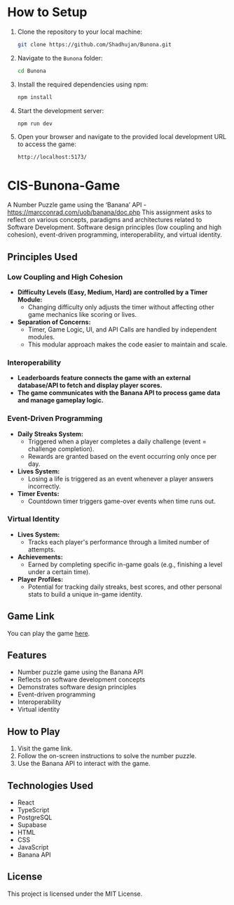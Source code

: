 # How to Setup

1. Clone the repository to your local machine:
    ```bash
    git clone https://github.com/Shadhujan/Bunona.git
    ```

2. Navigate to the `Bunona` folder:
    ```bash
    cd Bunona
    ```

3. Install the required dependencies using npm:
    ```bash
    npm install
    ```

4. Start the development server:
    ```bash
    npm run dev
    ```

5. Open your browser and navigate to the provided local development URL to access the game:
    ```bash
    http://localhost:5173/
    ```


# CIS-Bunona-Game
A Number Puzzle game using the ‘Banana’ API - https://marcconrad.com/uob/banana/doc.php This assignment asks to reflect on various concepts, paradigms and architectures related to Software Development. Software design principles (low coupling and high cohesion), event-driven programming, interoperability, and virtual identity.

## Principles Used

### Low Coupling and High Cohesion

- **Difficulty Levels (Easy, Medium, Hard) are controlled by a Timer Module:**
    - Changing difficulty only adjusts the timer without affecting other game mechanics like scoring or lives.
- **Separation of Concerns:**
    - Timer, Game Logic, UI, and API Calls are handled by independent modules.
    - This modular approach makes the code easier to maintain and scale.

### Interoperability

- **Leaderboards feature connects the game with an external database/API to fetch and display player scores.**
- **The game communicates with the Banana API to process game data and manage gameplay logic.**

### Event-Driven Programming

- **Daily Streaks System:**
    - Triggered when a player completes a daily challenge (event = challenge completion).
    - Rewards are granted based on the event occurring only once per day.
- **Lives System:**
    - Losing a life is triggered as an event whenever a player answers incorrectly.
- **Timer Events:**
    - Countdown timer triggers game-over events when time runs out.

### Virtual Identity

- **Lives System:**
    - Tracks each player's performance through a limited number of attempts.
- **Achievements:**
    - Earned by completing specific in-game goals (e.g., finishing a level under a certain time).
- **Player Profiles:**
    - Potential for tracking daily streaks, best scores, and other personal stats to build a unique in-game identity.

## Game Link

You can play the game [here](https://cis-bunona-game.netlify.app).

## Features

- Number puzzle game using the Banana API
- Reflects on software development concepts
- Demonstrates software design principles
- Event-driven programming
- Interoperability
- Virtual identity

## How to Play

1. Visit the game link.
2. Follow the on-screen instructions to solve the number puzzle.
3. Use the Banana API to interact with the game.

## Technologies Used

- React
- TypeScript
- PostgreSQL
- Supabase
- HTML
- CSS
- JavaScript
- Banana API

## License

This project is licensed under the MIT License.